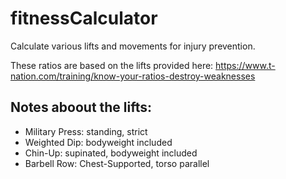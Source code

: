 # fitnessCalculator

Calculate various lifts and movements for injury prevention.

These ratios are based on the lifts provided here:
https://www.t-nation.com/training/know-your-ratios-destroy-weaknesses

## Notes aboout the lifts:
- Military Press: standing, strict
- Weighted Dip: bodyweight included
- Chin-Up: supinated, bodyweight included
- Barbell Row: Chest-Supported, torso parallel
